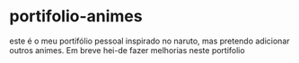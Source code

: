 # portifolio-animes
este é o meu portifólio pessoal inspirado no naruto, mas pretendo adicionar outros animes. Em breve hei-de fazer melhorias neste portifolio
